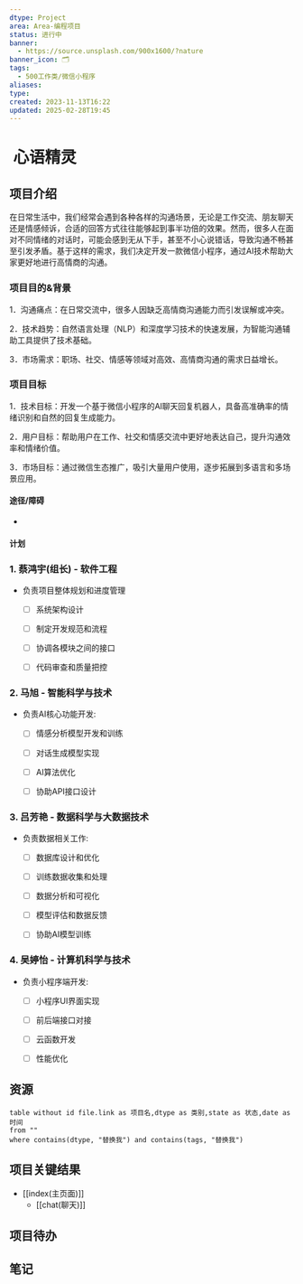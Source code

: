 ```yaml
---
dtype: Project
area: Area-编程项目
status: 进行中
banner:
  - https://source.unsplash.com/900x1600/?nature
banner_icon: 🗂️
tags:
  - 500工作类/微信小程序
aliases: 
type: 
created: 2023-11-13T16:22
updated: 2025-02-28T19:45
---
```


#  心语精灵
## 项目介绍
 
在日常生活中，我们经常会遇到各种各样的沟通场景，无论是工作交流、朋友聊天还是情感倾诉，合适的回答方式往往能够起到事半功倍的效果。然而，很多人在面对不同情绪的对话时，可能会感到无从下手，甚至不小心说错话，导致沟通不畅甚至引发矛盾。基于这样的需求，我们决定开发一款微信小程序，通过AI技术帮助大家更好地进行高情商的沟通。

### 项目目的&背景
 
1．沟通痛点：在日常交流中，很多人因缺乏高情商沟通能力而引发误解或冲突。

2．技术趋势：自然语言处理（NLP）和深度学习技术的快速发展，为智能沟通辅助工具提供了技术基础。

3．市场需求：职场、社交、情感等领域对高效、高情商沟通的需求日益增长。

### 项目目标
 
1．技术目标：开发一个基于微信小程序的AI聊天回复机器人，具备高准确率的情绪识别和自然的回复生成能力。

2．用户目标：帮助用户在工作、社交和情感交流中更好地表达自己，提升沟通效率和情绪价值。

3．市场目标：通过微信生态推广，吸引大量用户使用，逐步拓展到多语言和多场景应用。

#### 途径/障碍
- 
 
#### 计划
 

### 1. 蔡鸿宇(组长) - 软件工程

- 负责项目整体规划和进度管理

	- [ ] 系统架构设计
	
	- [ ] 制定开发规范和流程
	
	- [ ] 协调各模块之间的接口
	
	- [ ] 代码审查和质量把控

### 2. 马旭 - 智能科学与技术

- 负责AI核心功能开发:

	- [ ] 情感分析模型开发和训练
	
	- [ ] 对话生成模型实现
	
	- [ ] AI算法优化
	
	- [ ] 协助API接口设计

### 3. 吕芳艳 - 数据科学与大数据技术

- 负责数据相关工作:

	- [ ] 数据库设计和优化
	
	- [ ] 训练数据收集和处理
	
	- [ ] 数据分析和可视化
	
	- [ ] 模型评估和数据反馈
	
	- [ ] 协助AI模型训练

### 4. 吴婷怡 - 计算机科学与技术

- 负责小程序端开发:

	- [ ] 小程序UI界面实现
	
	- [ ] 前后端接口对接
	
	- [ ] 云函数开发
	
	- [ ] 性能优化


## 资源

```dataview
table without id file.link as 项目名,dtype as 类别,state as 状态,date as 时间
from ""   
where contains(dtype, "替换我") and contains(tags, "替换我")
```

## 项目关键结果
- [[index(主页面)]]
	- [[chat(聊天)]]

## 项目待办

## 笔记

